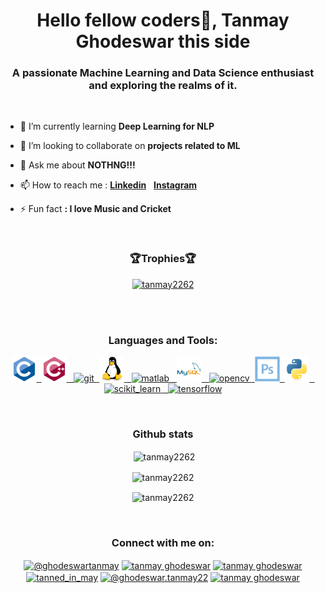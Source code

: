 <h1 align="center">Hello fellow coders👋, Tanmay Ghodeswar this side</h1>
<h3 align="center">A passionate Machine Learning and Data Science enthusiast and exploring the realms of it.</h3>

<br>

- 🌱 I’m currently learning **Deep Learning for NLP**

- 👯 I’m looking to collaborate on **projects related to ML**

- 💬 Ask me about **NOTHNG!!!**

- 📫 How to reach me : [**Linkedin**](https://www.linkedin.com/in/tanmay-ghodeswar-500a2b1b8/) &nbsp; [**Instagram**](https://www.instagram.com/tanned_in_may/)

- ⚡ Fun fact **: I love Music and Cricket**
<br>


<h3 align="center">🏆Trophies🏆</h3>
<p align="center"> <a href="https://github.com/ryo-ma/github-profile-trophy"><img src="https://github-profile-trophy.vercel.app/?username=tanmay2262&margin-w=30&theme=onedark" alt="tanmay2262" /></a> </p>

<br>
<br>

<h3 align="center">Languages and Tools:</h3>
<p align="center"> <a href="https://www.cprogramming.com/" target="_blank"> <img src="https://raw.githubusercontent.com/devicons/devicon/master/icons/c/c-original.svg" alt="c" width="40" height="40"/> </a> <a href="https://www.w3schools.com/cpp/" target="_blank">&nbsp;<img src="https://raw.githubusercontent.com/devicons/devicon/master/icons/cplusplus/cplusplus-original.svg" alt="cplusplus" width="40" height="40"/> </a> <a href="https://git-scm.com/" target="_blank">&nbsp; <img src="https://www.vectorlogo.zone/logos/git-scm/git-scm-icon.svg" alt="git" width="40" height="40"/> </a> <a href="https://www.linux.org/" target="_blank"> &nbsp;<img src="https://raw.githubusercontent.com/devicons/devicon/master/icons/linux/linux-original.svg" alt="linux" width="40" height="40"/> </a> <a href="https://www.mathworks.com/" target="_blank">&nbsp; <img src="https://upload.wikimedia.org/wikipedia/commons/2/21/Matlab_Logo.png" alt="matlab" width="40" height="40"/> </a> <a href="https://www.mysql.com/" target="_blank">&nbsp; <img src="https://raw.githubusercontent.com/devicons/devicon/master/icons/mysql/mysql-original-wordmark.svg" alt="mysql" width="40" height="40"/> </a> <a href="https://opencv.org/" target="_blank">&nbsp; <img src="https://www.vectorlogo.zone/logos/opencv/opencv-icon.svg" alt="opencv" width="40" height="40"/> </a> <a href="https://www.photoshop.com/en" target="_blank"> &nbsp;<img src="https://raw.githubusercontent.com/devicons/devicon/master/icons/photoshop/photoshop-line.svg" alt="photoshop" width="40" height="40"/> </a> <a href="https://www.python.org" target="_blank"> &nbsp;<img src="https://raw.githubusercontent.com/devicons/devicon/master/icons/python/python-original.svg" alt="python" width="40" height="40"/> </a> <a href="https://scikit-learn.org/" target="_blank">&nbsp; <img src="https://upload.wikimedia.org/wikipedia/commons/0/05/Scikit_learn_logo_small.svg" alt="scikit_learn" width="40" height="40"/> </a> <a href="https://www.tensorflow.org" target="_blank">&nbsp; <img src="https://www.vectorlogo.zone/logos/tensorflow/tensorflow-icon.svg" alt="tensorflow" width="40" height="40"/> </a> </p>

<br>


<h3 align="center">Github stats</h3>


<p align="center">&nbsp;<img align="center" src="https://github-readme-stats.vercel.app/api?username=tanmay2262&margin-w=30&theme=onedark&show_icons=true&locale=en" alt="tanmay2262"></p>

<p align="center"><img align="center" src="https://github-readme-streak-stats.herokuapp.com/?user=tanmay2262&margin-w=30&theme=onedark" alt="tanmay2262"></p>

<p align="center"><img align="center" src="https://github-readme-stats.vercel.app/api/top-langs?username=tanmay2262&margin-w=30&theme=onedark&show_icons=true&locale=en&layout=compact" alt="tanmay2262" /></p>
<br>

<h3 align="center">Connect with me on:</h3>
<p align="center">
<a href="https://twitter.com/@ghodeswartanmay" target="blank"><img align="center" src="https://raw.githubusercontent.com/rahuldkjain/github-profile-readme-generator/master/src/images/icons/Social/twitter.svg" alt="@ghodeswartanmay" height="30" width="40" /></a>
<a href="https://linkedin.com/in/tanmay ghodeswar" target="blank"><img align="center" src="https://raw.githubusercontent.com/rahuldkjain/github-profile-readme-generator/master/src/images/icons/Social/linked-in-alt.svg" alt="tanmay ghodeswar" height="30" width="40" /></a>
<a href="https://kaggle.com/tanmay ghodeswar" target="blank"><img align="center" src="https://raw.githubusercontent.com/rahuldkjain/github-profile-readme-generator/master/src/images/icons/Social/kaggle.svg" alt="tanmay ghodeswar" height="30" width="40" /></a>
<a href="https://instagram.com/tanned_in_may" target="blank"><img align="center" src="https://raw.githubusercontent.com/rahuldkjain/github-profile-readme-generator/master/src/images/icons/Social/instagram.svg" alt="tanned_in_may" height="30" width="40" /></a>
<a href="https://medium.com/@ghodeswar.tanmay22" target="blank"><img align="center" src="https://raw.githubusercontent.com/rahuldkjain/github-profile-readme-generator/master/src/images/icons/Social/medium.svg" alt="@ghodeswar.tanmay22" height="30" width="40" /></a>
<a href="https://www.hackerrank.com/tanmay ghodeswar" target="blank"><img align="center" src="https://raw.githubusercontent.com/rahuldkjain/github-profile-readme-generator/master/src/images/icons/Social/hackerrank.svg" alt="tanmay ghodeswar" height="30" width="40" /></a>
</p>
